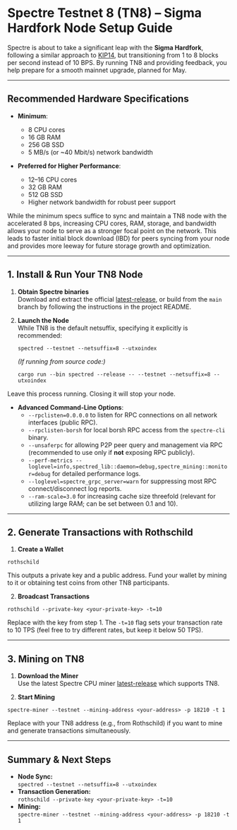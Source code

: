 # Spectre Testnet 8 (TN8) – Sigma Hardfork Node Setup Guide

Spectre is about to take a significant leap with the **Sigma Hardfork**, following a similar approach to [KIP14](https://github.com/kaspanet/kips/blob/master/kip-0014.md), but transitioning from 1 to 8 blocks per second instead of 10 BPS. By running TN8 and providing feedback, you help prepare for a smooth mainnet upgrade, planned for May.

---

## Recommended Hardware Specifications

- **Minimum**:

  - 8 CPU cores
  - 16 GB RAM
  - 256 GB SSD
  - 5 MB/s (or ~40 Mbit/s) network bandwidth

- **Preferred for Higher Performance**:
  - 12–16 CPU cores
  - 32 GB RAM
  - 512 GB SSD
  - Higher network bandwidth for robust peer support

While the minimum specs suffice to sync and maintain a TN8 node with the accelerated 8 bps, increasing CPU cores, RAM, storage, and bandwidth allows your node to serve as a stronger focal point on the network. This leads to faster initial block download (IBD) for peers syncing from your node and provides more leeway for future storage growth and optimization.

---

## 1. Install & Run Your TN8 Node

1. **Obtain Spectre binaries**  
   Download and extract the official [latest-release](https://github.com/spectre-project/rusty-spectre/releases/latest), or build from the `main` branch by following the instructions in the project README.

2. **Launch the Node**  
   While TN8 is the default netsuffix, specifying it explicitly is recommended:

   ```
   spectred --testnet --netsuffix=8 --utxoindex
   ```

   _(If running from source code:)_

   ```
   cargo run --bin spectred --release -- --testnet --netsuffix=8 --utxoindex
   ```

Leave this process running. Closing it will stop your node.

- **Advanced Command-Line Options**:
  - `--rpclisten=0.0.0.0` to listen for RPC connections on all network interfaces (public RPC).
  - `--rpclisten-borsh` for local borsh RPC access from the `spectre-cli` binary.
  - `--unsaferpc` for allowing P2P peer query and management via RPC (recommended to use only if **not** exposing RPC publicly).
  - `--perf-metrics --loglevel=info,spectred_lib::daemon=debug,spectre_mining::monitor=debug` for detailed performance logs.
  - `--loglevel=spectre_grpc_server=warn` for suppressing most RPC connect/disconnect log reports.
  - `--ram-scale=3.0` for increasing cache size threefold (relevant for utilizing large RAM; can be set between 0.1 and 10).

---

## 2. Generate Transactions with Rothschild

1. **Create a Wallet**

```
rothschild
```

This outputs a private key and a public address. Fund your wallet by mining to it or obtaining test coins from other TN8 participants.

2. **Broadcast Transactions**

```
rothschild --private-key <your-private-key> -t=10
```

Replace <your-private-key> with the key from step 1. The `-t=10` flag sets your transaction rate to 10 TPS (feel free to try different rates, but keep it below 50 TPS).

---

## 3. Mining on TN8

1. **Download the Miner**  
   Use the latest Spectre CPU miner [latest-release](https://github.com/spectre-project/spectre-miner/releases/latest) which supports TN8.

2. **Start Mining**

```
spectre-miner --testnet --mining-address <your-address> -p 18210 -t 1
```

Replace <your-address> with your TN8 address (e.g., from Rothschild) if you want to mine and generate transactions simultaneously.

---

## Summary & Next Steps

- **Node Sync:**  
  `spectred --testnet --netsuffix=8 --utxoindex`
- **Transaction Generation:**  
  `rothschild --private-key <your-private-key> -t=10`
- **Mining:**  
  `spectre-miner --testnet --mining-address <your-address> -p 18210 -t 1`
